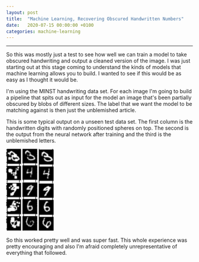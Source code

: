 ```yaml
---
layout: post
title:  "Machine Learning, Recovering Obscured Handwritten Numbers"
date:   2020-07-15 00:00:00 +0100
categories: machine-learning
---
```


___

So this was mostly just a test to see how well we can train a model to take obscured handwriting and output a cleaned version of the image. I was just starting out at this stage coming to understand the kinds of models that machine learning allows you to build. I wanted to see if this would be as easy as I thought it would be.  

I'm using the MINST handwriting data set. For each image I'm going to build a pipeline that spits out as input for the model an image that's been partially obscured by blobs of different sizes. The label that we want the model to be matching against is then just the unblemished article.  

This is some typical output on a unseen test data set. The first column is the handwritten digits with randomly positioned spheres on top. The second is the output from the neural network after training and the third is the unblemished letters.

<img src="/assets/unobscuring-handwritten-letters/blobbed-numbers.png" alt="demon" height="220" width="40"/>
<img src="/assets/unobscuring-handwritten-letters/unblobbed-numbers.png" alt="demon" height="220" width="40"/>
<img src="/assets/unobscuring-handwritten-letters/clean-numbers.png" alt="demon" height="220" width="40"/>

So this worked pretty well and was super fast. This whole experience was pretty encouraging and also I'm afraid completely unrepresentative of everything that followed.
